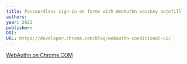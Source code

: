 ```yaml
---
title: Passwordless sign-in on forms with WebAuthn passkey autofill
authors: 
year: 2022
publisher: 
DOI: 
URL: https://developer.chrome.com/blog/webauthn-conditional-ui/
---
```

[WebAuthn on Chrome.COM](https://developer.chrome.com/blog/webauthn-conditional-ui/)
